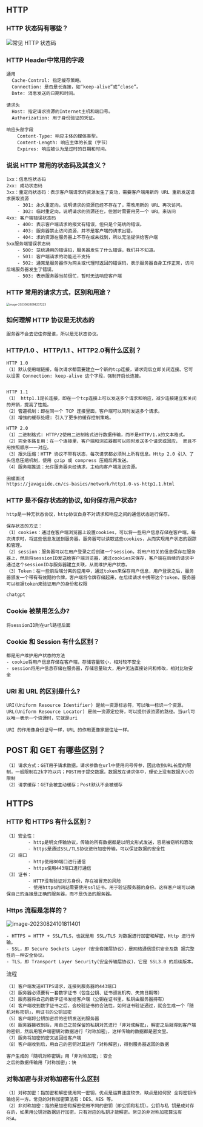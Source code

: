 ## HTTP

### HTTP 状态码有哪些？

![常见 HTTP 状态码](https://cdn.jsdelivr.net/gh/iamk123/typora@main/uPic/2023/08/01/14241516908710551690871055846D6MmiG-11280716905148871690514887827Ypzds9-http-status-code.png)

### HTTP Header中常用的字段

```
通用
  Cache-Control: 指定缓存策略。
  Connection: 是否是长连接，如“keep-alive”或“close”。
  Date: 消息发送的日期和时间。
  
请求头
  Host: 指定请求资源的Internet主机和端口号。
  Authorization: 用于身份验证的凭证。
  
响应头部字段
	Content-Type: 响应主体的媒体类型。
	Content-Length: 响应主体的长度（字节）
	Expires: 响应被认为是过时的日期和时间。
```

### 说说 HTTP 常用的状态码及其含义？

```
1xx：信息性状态码
2xx: 成功状态码
3xx：重定向状态码：表示客户端请求的资源发生了变动，需要客户端用新的 URL 重新发送请求获取资源
	- 301: 永久重定向，说明请求的资源已经不存在了，需改用新的 URL 再次访问。
	- 302: 临时重定向，说明请求的资源还在，但暂时需要用另一个 URL 来访问
4xx: 客户端错误状态码
	- 400: 表示客户端请求的报文有错误，但只是个笼统的错误。
	- 403: 服务器禁止访问资源，并不是客户端的请求出错。
	- 404: 求的资源在服务器上不存在或未找到，所以无法提供给客户端
5xx服务端错误状态码
	- 500: 笼统通用的错误码，服务器发生了什么错误，我们并不知道。
	- 501: 客户端请求的功能还不支持
	- 502: 通常是服务器作为网关或代理时返回的错误码，表示服务器自身工作正常，访问后端服务器发生了错误。
	- 503: 表示服务器当前很忙，暂时无法响应客户端
```



### HTTP 常用的请求方式，区别和用途？

<img src="https://cdn.jsdelivr.net/gh/iamk123/typora@main/uPic/2023/08/24/09423716928413571692841357302FNLfKO-image-20230824094237223.png" alt="image-20230824094237223" style="zoom:50%;" />

### 如何理解 HTTP 协议是无状态的

```
服务器不会去记住你是谁，所以是无状态协议。
```

###  HTTP/1.0 、 HTTP/1.1 、HTTP2.0有什么区别？

```
HTTP 1.0
（1）默认使用端链接，每次请求都需要建立一个新的tcp连接，请求完后立即关闭连接。它可以设置 Connection: keep-alive 这个字段，强制开启长连接。


HTTP 1.1
（1） http1.1是长连接，即在一个tcp连接上可以发送多个请求和响应，减少连接建立和关闭的开销，提高了性能。
（2）管道机制：即在同一个 TCP 连接里面，客户端可以同时发送多个请求。
（3）增强的缓存处理: 引入了更多的缓存控制策略。

HTTP 2.0
（1）二进制格式: HTTP/2使用二进制格式进行数据传输，而不是HTTP/1.x的文本格式。
（2）完全多路复用：在一个连接里，客户端和浏览器都可以同时发送多个请求或回应， 而且不用按照顺序一一对应。
（3）报头压缩：HTTP 协议不带有状态，每次请求都必须附上所有信息。Http 2.0 引入 了头信息压缩机制，使用 gzip 或 compress 压缩后再发送。
（4）服务端推送：允许服务器未经请求，主动向客户端发送资源。
```

```
田螺面试
https://javaguide.cn/cs-basics/network/http1.0-vs-http1.1.html
```



### HTTP 是不保存状态的协议, 如何保存用户状态?

```
http是一种无状态协议，http协议自身不对请求和响应之间的通信状态进行保存。

保存状态的方法：
（1）cookies：通过在客户端浏览器上设置cookies，可以将一些用户信息存储在客户端，每次请求时，将这些信息发送到服务器。服务器可以读取这些cookies，从而实现用户状态的跟踪和管理。
（2）session：服务器可以在用户登录之后创建一个session，将用户相关的信息保存在服务器上，然后将sessionID发送给客户端浏览器，通过cookies来保存，客户端在后续的请求中通过这个sessionID与服务器建立关联，从而维护用户状态。
（3）Token：在一些前后端分离的应用中，通过token来保存用户信息，用户登录之后，服务器颁发一个带有有效期的令牌，客户端将令牌存储起来，在后续请求中携带这个token，服务器可以根据token来验证用户的身份和权限

chatgpt
```

### Cookie 被禁用怎么办?

```
将sessionID附在url路径后面
```

###  Cookie 和 Session 有什么区别？

```
都是用户维护用户状态的方法
- cookie将用户信息存储在客户端，存储容量较小，相对较不安全
- session将用户信息存储在服务器，存储容量较大，用户无法直接访问和修改，相对比较安全
```

### URI 和 URL 的区别是什么?

```
URI(Uniform Resource Identifier) 是统一资源标志符，可以唯一标识一个资源。
URL(Uniform Resource Locator) 是统一资源定位符，可以提供该资源的路径。当url可以唯一表示一个资源时，它就是uri

URI 的作用像身份证号一样，URL 的作用更像家庭住址一样。
```



## POST 和 GET 有哪些区别？

```
（1）请求方式：GET用于请求数据，请求参数在url中使用问号传参，因此收到URL长度的限制，一般限制在2k字符以内；POST用于提交数据，数据放在请求体中，理论上没有数据大小的限制
（2）请求缓存：GET会被主动缓存；Post默认不会被缓存
```

## HTTPS

### HTTP 和 HTTPS 有什么区别？

```
（1）安全性：
		- http是明文传输协议，传输的所有数据都是以明文形式发送，容易被窃听和篡改
		- https是通过SSL/TLS协议进行加密传输，可以保证数据的安全性
（2）端口
		- http使用80端口进行通信
		- https使用443端口进行通信
（3）证书：
		- HTTP没有验证对方身份，存在被冒充的风险
		- 使用https的网站需要使用ssl证书，用于验证服务器的身份。这样客户端可以确保自己的连接是正确的服务器，而不是伪造的服务器。
```

### Https 流程是怎样的？

![image-20230824101811401](https://cdn.jsdelivr.net/gh/iamk123/typora@main/uPic/2023/08/24/10181116928434911692843491503aj08NI-image-20230824101811401.png)

```
- HTTPS = HTTP + SSL/TLS，也就是用 SSL/TLS 对数据进行加密和解密，Http 进行传输。 
- SSL，即 Secure Sockets Layer（安全套接层协议），是网络通信提供安全及数 据完整性的一种安全协议。 
- TLS，即 Transport Layer Security(安全传输层协议)，它是 SSL3.0 的后续版本。
```

流程

```
（1）客户端发送HTTPS请求，连接到服务器的443端口
（2）服务器必须要有一套数字证书（包含公钥、证书颁发机构、失效日期等）
（3）服务器将自己的数字证书发给客户端（公钥在证书里，私钥由服务器持有）
（4）客户端收到数字证书之后，会校验证书的合法性。如何证书验证通过，就会生成一个「随机对称密钥」，用证书的公钥加密
（5）客户端将公钥加密后的密钥发送到服务器
（6）服务器接收到后，用自己之前保留的私钥对其进行「非对成解密」，解密之后就得到客户端的密钥，然后用客户端密钥对数据进行「对称加密」，这样传输的数据都是密文里。
（7）服务将加密的密文返回给客户端
（8）客户端收到后，用自己的密钥对其进行「对称解密」，得到服务器返回的数据
```

```
客户生成的「随机对称密钥」用「非对称加密」：安全
之后的数据传输用「对称加密」：快
```



### 对称加密与非对称加密有什么区别

```
（1）对称加密：指加密和解密使用同一密钥，优点是运算速度较快，缺点是如何安 全将密钥传输给另一方。常见的对称加密算法有：DES、AES 等。
（2）非对称加密：指的是加密和解密使用不同的密钥（即公钥和私钥）。公钥与私 钥是成对存在的，如果用公钥对数据进行加密，只有对应的私钥才能解密。常见的非对称加密算法有 RSA。
```

